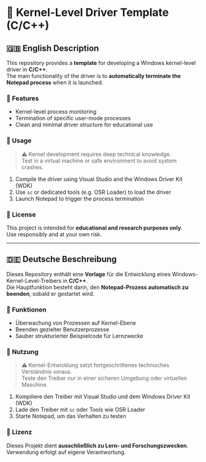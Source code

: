 # 🧩 Kernel-Level Driver Template (C/C++)

## 🇬🇧 English Description

This repository provides a **template** for developing a Windows kernel-level driver in **C/C++**.  
The main functionality of the driver is to **automatically terminate the Notepad process** when it is launched.

### 🚀 Features
- Kernel-level process monitoring
- Termination of specific user-mode processes
- Clean and minimal driver structure for educational use

### 🔧 Usage
> ⚠️ Kernel development requires deep technical knowledge.  
> Test in a virtual machine or safe environment to avoid system crashes.

1. Compile the driver using Visual Studio and the Windows Driver Kit (WDK)
2. Use `sc` or dedicated tools (e.g. OSR Loader) to load the driver
3. Launch Notepad to trigger the process termination

### 📄 License
This project is intended for **educational and research purposes only**.  
Use responsibly and at your own risk.

---

## 🇩🇪 Deutsche Beschreibung

Dieses Repository enthält eine **Vorlage** für die Entwicklung eines Windows-Kernel-Level-Treibers in **C/C++**.  
Die Hauptfunktion besteht darin, den **Notepad-Prozess automatisch zu beenden**, sobald er gestartet wird.

### 🚀 Funktionen
- Überwachung von Prozessen auf Kernel-Ebene
- Beenden gezielter Benutzerprozesse
- Sauber strukturierter Beispielcode für Lernzwecke

### 🔧 Nutzung
> ⚠️ Kernel-Entwicklung setzt fortgeschrittenes technisches Verständnis voraus.  
> Teste den Treiber nur in einer sicheren Umgebung oder virtuellen Maschine.

1. Kompiliere den Treiber mit Visual Studio und dem Windows Driver Kit (WDK)
2. Lade den Treiber mit `sc` oder Tools wie OSR Loader
3. Starte Notepad, um das Verhalten zu testen

### 📄 Lizenz
Dieses Projekt dient **ausschließlich zu Lern- und Forschungszwecken**.  
Verwendung erfolgt auf eigene Verantwortung.

